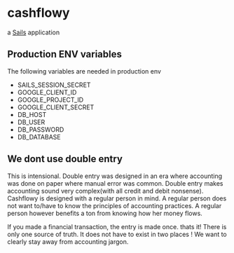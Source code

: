 # cashflowy

a [Sails](http://sailsjs.org) application

## Production ENV variables

The following variables are needed in production env
- SAILS_SESSION_SECRET
- GOOGLE_CLIENT_ID
- GOOGLE_PROJECT_ID
- GOOGLE_CLIENT_SECRET
- DB_HOST
- DB_USER
- DB_PASSWORD
- DB_DATABASE


## We dont use double entry
This is intensional. Double entry was designed in an era where accounting was done on paper where manual error was common. Double entry makes accounting sound very complex(with all credit and debit nonsense). Cashflowy is designed with a regular person in mind. A regular person does not want to/have to know the principles of accounting practices. A regular person however benefits a ton from knowing how her money flows. 

If you made a financial transaction, the entry is made once. thats it! There is only one source of truth. It does not have to exist in two places ! We want to clearly stay away from accounting jargon. 